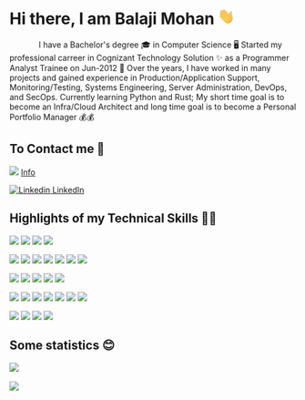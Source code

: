 <h1>Hi there, I am Balaji Mohan <img src="https://raw.githubusercontent.com/ABSphreak/ABSphreak/master/gifs/Hi.gif" width="30px"> </h1>

<p1> &nbsp;&nbsp;&nbsp;&nbsp;&nbsp;&nbsp;&nbsp;&nbsp;&nbsp;&nbsp;&nbsp;&nbsp; I have a Bachelor's degree 🎓 in Computer Science 🖥️  Started my professional carreer in Cognizant Technology Solution ✨ as a Programmer Analyst Trainee on Jun-2012 📆  Over the years, I have worked in many projects and gained experience in Production/Application Support, Monitoring/Testing, Systems Engineering, Server Administration, DevOps, and SecOps. Currently learning Python and Rust; My short time goal is to become an Infra/Cloud Architect and long time goal is to become a Personal Portfolio Manager 💰💰 </p1>
<Contact Me section>
  <h2>To Contact me 🤙 </h2>

<img src = "https://i.imgur.com/P4Ac94H.jpeg" width="12px"> [Info](https://balaji-mohan.info/)
&nbsp;

[![Linkedin](https://i.stack.imgur.com/gVE0j.png) LinkedIn](https://www.linkedin.com/in/balaji-mohan/)
&nbsp;

<Badges Section>
  <h2>Highlights of my Technical Skills 🤹🏻 </h2>
  
<img src="https://img.shields.io/badge/-Operating%20Systems-0078D7?logo=cloud&logoColor=white&logoWidth=30"> <img src="https://img.shields.io/badge/-Linux-61DAFB?logo=cloud&logoColor=white&style=flat-square&logoWidth=30"> <img src="https://img.shields.io/badge/-Windows-61DAFB?logo=cloud&logoColor=white&style=flat-square&logoWidth=30"> <img src="https://img.shields.io/badge/-macOS-61DAFB?logo=cloud&logoColor=white&style=flat-square&logoWidth=30">

<img src="https://img.shields.io/badge/-SCM-0078D7?logo=cloud&logoColor=white&logoWidth=30"> <img src="https://img.shields.io/badge/-SVN-61DAFB?logo=cloud&logoColor=white&style=flat-square&logoWidth=30"> <img src="https://img.shields.io/badge/-GitHub-61DAFB?logo=cloud&logoColor=white&style=flat-square&logoWidth=30"> <img src="https://img.shields.io/badge/-GitLab-61DAFB?logo=cloud&logoColor=white&style=flat-square&logoWidth=30"> <img src="https://img.shields.io/badge/-Bitbucket-61DAFB?logo=cloud&logoColor=white&style=flat-square&logoWidth=30"> <img src="https://img.shields.io/badge/-Azure%20Repos-61DAFB?logo=cloud&logoColor=white&style=flat-square&logoWidth=30"> <img src="https://img.shields.io/badge/-AWS%20CodeCommit-61DAFB?logo=cloud&logoColor=white&style=flat-square&logoWidth=30">

<img src="https://img.shields.io/badge/-Cloud-0078D7?logo=cloud&logoColor=white&logoWidth=30"> <img src="https://img.shields.io/badge/-AWS-61DAFB?logo=cloud&logoColor=white&style=flat-square&logoWidth=30"> <img src="https://img.shields.io/badge/-Azure-61DAFB?logo=cloud&logoColor=white&style=flat-square&logoWidth=30"> <img src="https://img.shields.io/badge/-GCP-61DAFB?logo=cloud&logoColor=white&style=flat-square&logoWidth=30"> <img src="https://img.shields.io/badge/-Digital Ocean-61DAFB?logo=cloud&logoColor=white&style=flat-square&logoWidth=30">

<img src="https://img.shields.io/badge/-CiCd-0078D7?logo=cloud&logoColor=white&logoWidth=30"> <img src="https://img.shields.io/badge/-Jenkins-61DAFB?logo=cloud&logoColor=white&style=flat-square&logoWidth=30"> <img src="https://img.shields.io/badge/-AWS%20CodePipeline-61DAFB?logo=cloud&logoColor=white&style=flat-square&logoWidth=30"> <img src="https://img.shields.io/badge/-Azure%20DevOps-61DAFB?logo=cloud&logoColor=white&style=flat-square&logoWidth=30"> <img src="https://img.shields.io/badge/-GitHub%20Actions-61DAFB?logo=cloud&logoColor=white&style=flat-square&logoWidth=30"> <img src="https://img.shields.io/badge/-GitLab%20CiCd-61DAFB?logo=cloud&logoColor=white&style=flat-square&logoWidth=30"> <img src="https://img.shields.io/badge/-Bitrise-61DAFB?logo=cloud&logoColor=white&style=flat-square&logoWidth=30">

<img src="https://img.shields.io/badge/-IaC-0078D7?logo=cloud&logoColor=white&logoWidth=30"> <img src="https://img.shields.io/badge/-Terraform-61DAFB?logo=cloud&logoColor=white&style=flat-square&logoWidth=30"> <img src="https://img.shields.io/badge/-CloudFormation-61DAFB?logo=cloud&logoColor=white&style=flat-square&logoWidth=30"> <img src="https://img.shields.io/badge/-ARM%20Templates-61DAFB?logo=cloud&logoColor=white&style=flat-square&logoWidth=30">

  
  <h2>Some statistics 😊</h2>
<Profile views>

![](https://komarev.com/ghpvc/?username=bm0han&color=ff69b4)

<GitHub Stats>
<img height="180em" src="https://github-readme-stats.vercel.app/api?username=bm0han&theme=dark&show_icons=true&show_icons=true&hide_border=true&&count_private=true&include_all_commits=true" />
